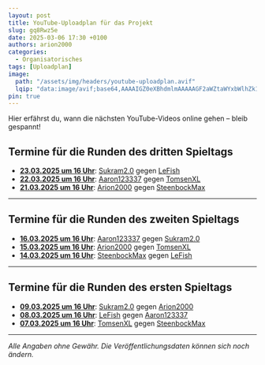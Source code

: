 ```yaml
---
layout: post
title: YouTube-Uploadplan für das Projekt
slug: gq8Rwz5e
date: 2025-03-06 17:30 +0100
authors: arion2000
categories:
  - Organisatorisches
tags: [Uploadplan]
image:
  path: "/assets/img/headers/youtube-uploadplan.avif"
  lqip: "data:image/avif;base64,AAAAIGZ0eXBhdmlmAAAAAGF2aWZtaWYxbWlhZk1BMUIAAAD5bWV0YQAAAAAAAAAvaGRscgAAAAAAAAAAcGljdAAAAAAAAAAAAAAAAFBpY3R1cmVIYW5kbGVyAAAAAA5waXRtAAAAAAABAAAAHmlsb2MAAAAARAAAAQABAAAAAQAAASEAAAAuAAAAKGlpbmYAAAAAAAEAAAAaaW5mZQIAAAAAAQAAYXYwMUNvbG9yAAAAAGppcHJwAAAAS2lwY28AAAAUaXNwZQAAAAAAAAAUAAAACwAAABBwaXhpAAAAAAMICAgAAAAMYXYxQ4EADAAAAAATY29scm5jbHgAAQANAAaAAAAAF2lwbWEAAAAAAAAAAQABBAECgwQAAAA2bWRhdAoNAAAAAhzo//mQENBoQDIdEADAAECCCCgc4CD47SKWCMHgNav66JVBOhrQsg4="
pin: true
---
```

Hier erfährst du, wann die nächsten YouTube-Videos online gehen – bleib gespannt!

## Termine für die Runden des dritten Spieltags

- **[23.03.2025 um 16 Uhr](https://www.youtube.com/watch?v=cU2TJsgW8Zw "Matchday 3 Game 3 • Sukram2.0 VS LeFish")**: <u>Sukram2.0</u> gegen <u>LeFish</u>
- **[22.03.2025 um 16 Uhr](https://www.youtube.com/watch?v=7C0UP4SjJZE "Matchday 3 Game 2 • Aaron123337 VS TomsenXL")**: <u>Aaron123337</u> gegen <u>TomsenXL</u>
- **[21.03.2025 um 16 Uhr](https://www.youtube.com/watch?v=1vWqDYo9BW0 "Matchday 3 Game 1 • Arion2000 VS SteenbockMax")**: <u>Arion2000</u> gegen <u>SteenbockMax</u>

---

## Termine für die Runden des zweiten Spieltags

- **[16.03.2025 um 16 Uhr](https://www.youtube.com/watch?v=MZ8i03WLlVo "Matchday 2 Game 3 • Aaron123337 VS Sukram2.0")**: <u>Aaron123337</u> gegen <u>Sukram2.0</u>
- **[15.03.2025 um 16 Uhr](https://www.youtube.com/watch?v=dlDNMysdooI "Matchday 2 Game 2 • Arion2000 VS TomsenXL")**: <u>Arion2000</u> gegen <u>TomsenXL</u>
- **[14.03.2025 um 16 Uhr](https://www.youtube.com/watch?v=cjShHyDjBPg "Matchday 2 Game 1 • SteenbockMax VS LeFish")**: <u>SteenbockMax</u> gegen <u>LeFish</u>

---

## Termine für die Runden des ersten Spieltags

- **[09.03.2025 um 16 Uhr](https://www.youtube.com/watch?v=tCb2TDxrVLQ "Matchday 1 Game 3 • Sukram2.0 VS Arion2000")**: <u>Sukram2.0</u> gegen <u>Arion2000</u>
- **[08.03.2025 um 16 Uhr](https://www.youtube.com/watch?v=VAZcs-1VbSk "Matchday 1 Game 2 • LeFish VS Aaron123337")**: <u>LeFish</u> gegen <u>Aaron123337</u>
- **[07.03.2025 um 16 Uhr](https://www.youtube.com/watch?v=JDZmtb7MFrk "Matchday 1 Game 1 • TomsenXL VS SteenbockMax")**: <u>TomsenXL</u> gegen <u>SteenbockMax</u>

---

*Alle Angaben ohne Gewähr. Die Veröffentlichungsdaten können sich noch ändern.*
